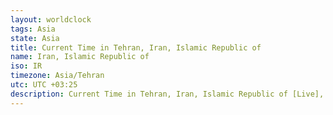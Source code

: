 ```yaml
---
layout: worldclock
tags: Asia
state: Asia
title: Current Time in Tehran, Iran, Islamic Republic of
name: Iran, Islamic Republic of
iso: IR
timezone: Asia/Tehran
utc: UTC +03:25
description: Current Time in Tehran, Iran, Islamic Republic of [Live], Asia. Live update now time in Tehran, timezone Asia/Tehran, UTC +03:25, Country ISO code & Current Local Time.
---
```


